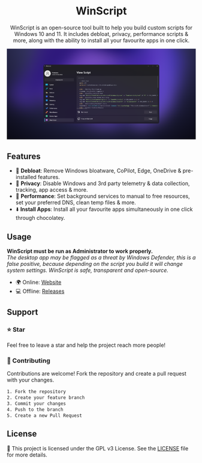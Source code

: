 
<h1 align="center">WinScript</h1>

<p align="center">WinScript is an open-source tool built to help you build custom scripts for Windows 10 and 11. It includes debloat, privacy, performance scripts & more, along with the ability to install all your favourite apps in one click.</p>

![App Screenshot](winscript.png)

## Features

- 🧹 **Debloat**: Remove Windows bloatware, CoPilot, Edge, OneDrive & pre-installed features.
- 🔏 **Privacy**: Disable Windows and 3rd party telemetry & data collection, tracking, app access & more.
- 🚀 **Performance**: Set background services to manual to free resources, set your preferred DNS, clean temp files & more.
- ⬇️ **Install Apps**: Install all your favourite apps simultaneously in one click through chocolatey.

## Usage
**WinScript must be run as Administrator to work properly.** <br>
*The desktop app may be flagged as a threat by Windows Defender, this is a false positive, because depending on the script you build it will change system settings. WinScript is safe, transparent and open-source.*
-  🌍 Online: [Website](https://winscript.pages.dev)
-  💻 Offline: [Releases](https://github.com/flick9000/winscript/releases)

## Support
### ⭐ Star
Feel free to leave a star and help the project reach more people!
### 👷 Contributing
Contributions are welcome! Fork the repository and create a pull request with your changes.

    1. Fork the repository
    2. Create your feature branch
    3. Commit your changes
    4. Push to the branch
    5. Create a new Pull Request

## License

📒 This project is licensed under the GPL v3 License. See the [LICENSE](LICENSE) file for more details.

